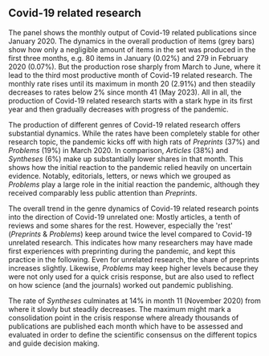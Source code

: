 ## Covid-19 related research

The panel shows the monthly output of Covid-19 related publications since January 2020. The dynamics in the overall production of items (grey bars) show how only a negligible amount of items in the set was produced in the first three months, e.g. 80 items in January (0.02%) and 279 in February 2020 (0.07%). But the production rose sharply from March to June, where it lead to the third most productive month of Covid-19 related research. The monthly rate rises until its maximum in month 20 (2.91%) and then steadily decreases to rates below 2% since month 41 (May 2023). All in all, the production of Covid-19 related research starts with a stark hype in its first year and then gradually decreases with progress of the pandemic. 

The production of different genres of Covid-19 related research offers substantial dynamics. While the rates have been completely stable for other research topic, the pandemic kicks off with high rats of *Preprints* (37%) and *Problems* (19%) in March 2020. In comparison, *Articles* (38%) and *Syntheses* (6%) make up substantially lower shares in that month. This shows how the initial reaction to the pandemic relied heavily on uncertain evidence. Notably, editorials, letters, or news which we grouped as *Problems* play a large role in the initial reaction the pandemic, although they received comparably less public attention than *Preprints*. 

The overall trend in the genre dynamics of Covid-19 related research points into the direction of Covid-19 unrelated one: Mostly articles, a tenth of reviews and some shares for the rest. However, especially the 'rest' (*Preprints* & *Problems*) keep around twice the level compared to Covid-19 unrelated research. This indicates how many researchers may have made first experiences with preprinting during the pandemic, and kept this practice in the following. Even for unrelated research, the share of preprints increases slightly. Likewise, *Problems* may keep higher levels because they were not only used for a quick crisis response, but are also used to reflect on how science (and the journals) worked out pandemic publishing.

The rate of *Syntheses* culminates at 14% in month 11 (November 2020) from where it slowly but steadily decreases. The maximum might mark a consolidation point in the crisis response where already thousands of publications are published each month which have to be assessed and evaluated in order to define the scientific consensus on the different topics and guide decision making. 
